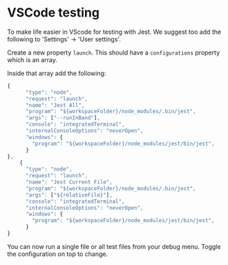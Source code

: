# VSCode testing

To make life easier in VScode for testing with Jest.
We suggest too add the following to 'Settings' -> 'User settings'.

Create a new property `launch`.
This should have a `configurations` property which is an array.

Inside that array add the following:

```Javascript
{
      "type": "node",
      "request": "launch",
      "name": "Jest All",
      "program": "${workspaceFolder}/node_modules/.bin/jest",
      "args": ["--runInBand"],
      "console": "integratedTerminal",
      "internalConsoleOptions": "neverOpen",
      "windows": {
        "program": "${workspaceFolder}/node_modules/jest/bin/jest",
      }
},
    {
      "type": "node",
      "request": "launch",
      "name": "Jest Current File",
      "program": "${workspaceFolder}/node_modules/.bin/jest",
      "args": ["${relativeFile}"],
      "console": "integratedTerminal",
      "internalConsoleOptions": "neverOpen",
      "windows": {
        "program": "${workspaceFolder}/node_modules/jest/bin/jest",
      }
}
```

You can now run a single file or all test files from your debug menu. Toggle the configuration on top to change.